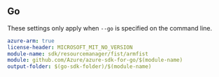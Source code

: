 ## Go

These settings only apply when `--go` is specified on the command line.

```yaml $(go) && $(track2)
azure-arm: true
license-header: MICROSOFT_MIT_NO_VERSION
module-name: sdk/resourcemanager/fist/armfist
module: github.com/Azure/azure-sdk-for-go/$(module-name)
output-folder: $(go-sdk-folder)/$(module-name)
```
